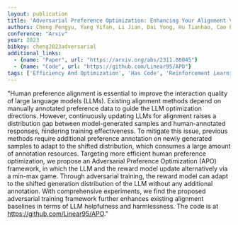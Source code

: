 ```yaml
---
layout: publication
title: 'Adversarial Preference Optimization: Enhancing Your Alignment Via RM-LLM Game'
authors: Cheng Pengyu, Yang Yifan, Li Jian, Dai Yong, Hu Tianhao, Cao Peixin, Du Nan, Li Xiaolong
conference: "Arxiv"
year: 2023
bibkey: cheng2023adversarial
additional_links:
  - {name: "Paper", url: "https://arxiv.org/abs/2311.08045"}
  - {name: "Code", url: "https://github.com/Linear95/APO"}
tags: ['Efficiency And Optimization', 'Has Code', 'Reinforcement Learning', 'Security', 'Tools', 'Training Techniques']
---
```

"Human preference alignment is essential to improve the interaction quality of large language models (LLMs). Existing alignment methods depend on manually annotated preference data to guide the LLM optimization directions. However, continuously updating LLMs for alignment raises a distribution gap between model-generated samples and human-annotated responses, hindering training effectiveness. To mitigate this issue, previous methods require additional preference annotation on newly generated samples to adapt to the shifted distribution, which consumes a large amount of annotation resources. Targeting more efficient human preference optimization, we propose an Adversarial Preference Optimization (APO) framework, in which the LLM and the reward model update alternatively via a min-max game. Through adversarial training, the reward model can adapt to the shifted generation distribution of the LLM without any additional annotation. With comprehensive experiments, we find the proposed adversarial training framework further enhances existing alignment baselines in terms of LLM helpfulness and harmlessness. The code is at https://github.com/Linear95/APO."
